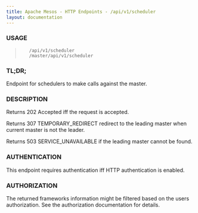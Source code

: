 ```yaml
---
title: Apache Mesos - HTTP Endpoints - /api/v1/scheduler
layout: documentation
---
```

<!--- This is an automatically generated file. DO NOT EDIT! --->

### USAGE ###
>        /api/v1/scheduler
>        /master/api/v1/scheduler

### TL;DR; ###
Endpoint for schedulers to make calls against the master.

### DESCRIPTION ###
Returns 202 Accepted iff the request is accepted.

Returns 307 TEMPORARY_REDIRECT redirect to the leading master when
current master is not the leader.

Returns 503 SERVICE_UNAVAILABLE if the leading master cannot be
found.


### AUTHENTICATION ###
This endpoint requires authentication iff HTTP authentication is
enabled.

### AUTHORIZATION ###
The returned frameworks information might be filtered based on the
users authorization.
See the authorization documentation for details.